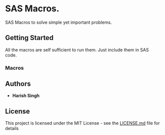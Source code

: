 # SAS Macros.

SAS Macros to solve simple yet important problems.

## Getting Started

All the macros are self sufficient to run them. Just include them in SAS code.
### Macros


## Authors

* **Harish Singh**

## License

This project is licensed under the MIT License - see the [LICENSE.md](LICENSE.md) file for details

